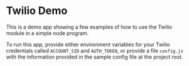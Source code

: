 # Twilio Demo

This is a demo app showing a few examples of how to use the Twilio module in a simple node program.

To run this app, provide either environment variables for your Twilio credentials called `ACCOUNT_SID` and `AUTH_TOKEN`,
or provide a file `config.js` with the information provided in the sample config file at the project root.